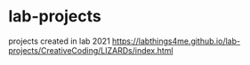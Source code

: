 # lab-projects
projects created in lab 2021
https://labthings4me.github.io/lab-projects/CreativeCoding/LIZARDs/index.html

